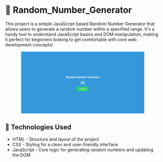 # 🎲 Random_Number_Generator

<p> This project is a simple JavaScript based Random Number Generator that allows users to generate a random number within a specified range. It's a handy tool to understand JavaScript basics and DOM manipulation, making it perfect for beginners looking to get comfortable with core web development concepts! </p>

<div align="center">
<img src = "https://github.com/RashmiDulashani/Random_Number_Generator/blob/d58cff572860d251de6d0b611e86d77ca3368e4d/Random%20Number%20Generator.png" width="400px" height="200px">
</div>

<h2> 🚀 Technologies Used </h2>
<ul>
<li> HTML - Structure and layout of the project </li>
<li> CSS - Styling for a clean and user-friendly interface </li>
<li> JavaScript - Core logic for generating random numbers and updating the DOM </li>
</ul>

